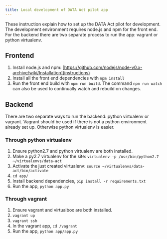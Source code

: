 ```yaml
---
title: Local development of DATA Act pilot app
---
```

These instruction explain how to set up the DATA Act pilot for development. The
development environment requires node.js and npm for the front end. For the
backend there are two separate process to run the app: vagrant or python
virtualenv.

## Frontend
1. Install node.js and npm:
[https://github.com/nodejs/node-v0.x-archive/wiki/Installation](instructions)
2. Install all the front end dependencies with `npm install`
3. Run the front end build with `npm run build`. The command `npm run watch` can
also be used to continually watch and rebuild on changes.

## Backend
There are two separate ways to run the backend: python virtualenv or vagrant.
Vagrant should be used if there is not a python environment already set up.
Otherwise python virtualenv is easier.

### Through python virtualenv
1. Ensure python2.7 and python virtualenv are both installed.
2. Make a py2.7 virtualenv for the site: `virtualenv -p /usr/bin/python2.7
~/virtualenvs/data-act`
3. Activate the just created virtualenv: `source
~/virtualenvs/data-act/bin/activate`
4. `cd app/`
5. Install backend dependencies, `pip install -r requirements.txt`
6. Run the app, `python app.py`

### Through vagrant
1. Ensure vagrant and virtualbox are both installed.
2. `vagrant up`
3. `vagrant ssh`
4. In the vagrant app, `cd /vagrant`
5. Run the app, `python app/app.py`

